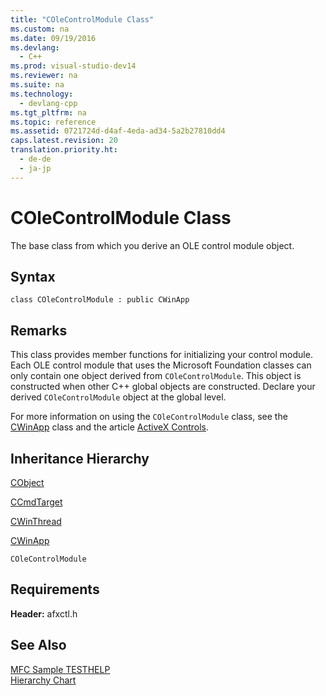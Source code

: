 ```yaml
---
title: "COleControlModule Class"
ms.custom: na
ms.date: 09/19/2016
ms.devlang: 
  - C++
ms.prod: visual-studio-dev14
ms.reviewer: na
ms.suite: na
ms.technology: 
  - devlang-cpp
ms.tgt_pltfrm: na
ms.topic: reference
ms.assetid: 0721724d-d4af-4eda-ad34-5a2b27810dd4
caps.latest.revision: 20
translation.priority.ht: 
  - de-de
  - ja-jp
---
```

# COleControlModule Class
The base class from which you derive an OLE control module object.  
  
## Syntax  
  
```  
class COleControlModule : public CWinApp  
```  
  
## Remarks  
 This class provides member functions for initializing your control module. Each OLE control module that uses the Microsoft Foundation classes can only contain one object derived from `COleControlModule`. This object is constructed when other C++ global objects are constructed. Declare your derived `COleControlModule` object at the global level.  
  
 For more information on using the `COleControlModule` class, see the [CWinApp](../vs140/CWinApp-Class.md) class and the article [ActiveX Controls](../vs140/MFC-ActiveX-Controls.md).  
  
## Inheritance Hierarchy  
 [CObject](../vs140/CObject-Class.md)  
  
 [CCmdTarget](../vs140/CCmdTarget-Class.md)  
  
 [CWinThread](../vs140/CWinThread-Class.md)  
  
 [CWinApp](../vs140/CWinApp-Class.md)  
  
 `COleControlModule`  
  
## Requirements  
 **Header:** afxctl.h  
  
## See Also  
 [MFC Sample TESTHELP](../vs140/Visual-C---Samples.md)   
 [Hierarchy Chart](../vs140/Hierarchy-Chart.md)